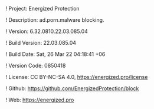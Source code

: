 ! Project: Energized Protection

! Description: ad.porn.malware blocking.

! Version: 6.32.0810.22.03.085.04

! Build Version: 22.03.085.04

! Build Date: Sat, 26 Mar 22 04:18:41 +06

! Version Code: 0850418

! License: CC BY-NC-SA 4.0, https://energized.pro/license

! Github: https://github.com/EnergizedProtection/block

! Web: https://energized.pro
